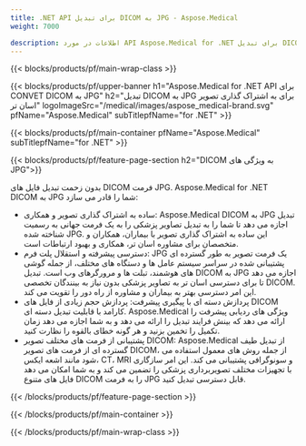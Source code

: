 ```yaml
---
title: .NET API برای تبدیل DICOM به JPG - Aspose.Medical
weight: 7000

description: اطلاعات در مورد API Aspose.Medical for .NET برای تبدیل DICOM به JPG
---
```


{{< blocks/products/pf/main-wrap-class >}}

{{< blocks/products/pf/upper-banner h1="Aspose.Medical for .NET API برای CONVET DICOM به JPG" h2="تبدیل DICOM به JPG برای به اشتراک گذاری تصویر اسان تر" logoImageSrc="/medical/images/aspose_medical-brand.svg" pfName="Aspose.Medical" subTitlepfName="for .NET" >}}

{{< blocks/products/pf/main-container pfName="Aspose.Medical" subTitlepfName="for .NET" >}}

{{< blocks/products/pf/feature-page-section h2="DICOM به ویژگی های JPG">}}

<p>بدون زحمت تبدیل فایل های DICOM فرمت JPG. Aspose.Medical for .NET DICOM به JPG شما را قادر می سازد:</p>

<ul>
<li>ساده به اشتراک گذاری تصویر و همکاری: Aspose.Medical DICOM به JPG تبدیل اجازه می دهد تا شما را به تبدیل تصاویر پزشکی را به یک فرمت جهانی به رسمیت شناخته شده JPG. این ساده به اشتراک گذاری تصویر با بیماران، همکاران و متخصصان برای مشاوره اسان تر، همکاری و بهبود ارتباطات است.</li>
<li>دسترسی پیشرفته و استقلال پلت فرم: JPG یک فرمت تصویر به طور گسترده ای پشتیبانی شده در سراسر سیستم عامل ها و دستگاه های مختلف، از جمله گوشی های هوشمند، تبلت ها و مرورگرهای وب است. تبدیل DICOM به JPG اجازه می دهد تا برای دسترسی اسان تر به تصاویر پزشکی بدون نیاز به بینندگان تخصصی DICOM. این امر دسترسی بهتر به بیماران و مشاوره از راه دور را تقویت می کند.</li>
<li>پردازش دسته ای با پیگیری پیشرفت: پردازش حجم زیادی از فایل های DICOM کارامد با قابلیت تبدیل دسته ای. Aspose.Medical ویژگی های ردیابی پیشرفت را ارائه می دهد که بینش فرایند تبدیل را ارائه می دهد و به شما اجازه می دهد زمان تکمیل را تخمین بزنید و هر گونه خطای بالقوه را نظارت کنید.</li>
<li>پشتیبانی از فرمت های مختلف تصویر DICOM: Aspose.Medical از تبدیل طیف گسترده ای از فرمت های تصویر DICOM، از جمله روش های معمول استفاده می شود مانند اشعه ایکس، CT، MRI و سونوگرافی پشتیبانی می کند. این امر سازگاری با تجهیزات مختلف تصویربرداری پزشکی را تضمین می کند و به شما امکان می دهد فایل های متنوع DICOM را به فرمت JPG قابل دسترسی تبدیل کنید.</li>
</ul>

{{< /blocks/products/pf/feature-page-section >}}

{{< /blocks/products/pf/main-container >}}

{{< /blocks/products/pf/main-wrap-class >}}
